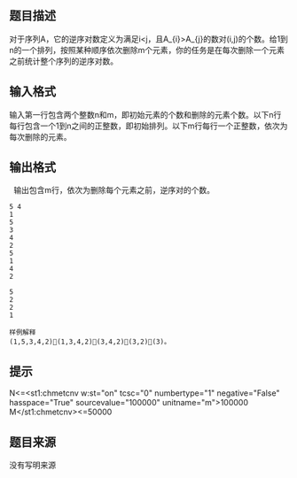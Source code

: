 


## 题目描述
对于序列A，它的逆序对数定义为满足i<j，且A_{i}>A_{j}的数对(i,j)的个数。给1到n的一个排列，按照某种顺序依次删除m个元素，你的任务是在每次删除一个元素之前统计整个序列的逆序对数。
## 输入格式
输入第一行包含两个整数n和m，即初始元素的个数和删除的元素个数。以下n行每行包含一个1到n之间的正整数，即初始排列。以下m行每行一个正整数，依次为每次删除的元素。
 
## 输出格式
 
输出包含m行，依次为删除每个元素之前，逆序对的个数。

```input1
5 4
1
5
3
4
2
5
1
4
2

```

```output1
5
2
2
1

样例解释
(1,5,3,4,2)(1,3,4,2)(3,4,2)(3,2)(3)。
```

## 提示
N<=<st1:chmetcnv w:st="on" tcsc="0" numbertype="1" negative="False" hasspace="True" sourcevalue="100000" unitname="m">100000 M</st1:chmetcnv><=50000
## 题目来源
没有写明来源


